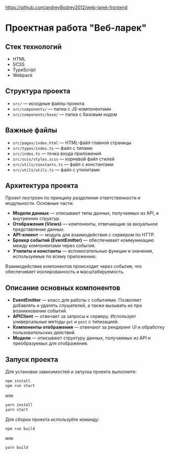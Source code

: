 https://github.com/andreyBodrey2012/web-larek-frontend

# Проектная работа "Веб-ларек"

## Стек технологий
- HTML
- SCSS
- TypeScript
- Webpack

## Структура проекта
- `src/` — исходные файлы проекта  
- `src/components/` — папка с JS-компонентами  
- `src/components/base/` — папка с базовым кодом  

## Важные файлы
- `src/pages/index.html` — HTML-файл главной страницы  
- `src/types/index.ts` — файл с типами  
- `src/index.ts` — точка входа приложения  
- `src/scss/styles.scss` — корневой файл стилей  
- `src/utils/constants.ts` — файл с константами  
- `src/utils/utils.ts` — файл с утилитами  

## Архитектура проекта

Проект построен по принципу разделения ответственности и модульности. Основные части:

- **Модели данных** — описывают типы данных, получаемых из API, и внутренних структур.  
- **Отображения (Views)** — компоненты, отвечающие за визуальное представление данных.  
- **API-клиент** — модуль для взаимодействия с сервером по HTTP.  
- **Брокер событий (EventEmitter)** — обеспечивает коммуникацию между компонентами через события.  
- **Утилиты и константы** — вспомогательные функции и значения, используемые по всему приложению.  

Взаимодействие компонентов происходит через события, что обеспечивает изолированность и масштабируемость.

## Описание основных компонентов

- **EventEmitter** — класс для работы с событиями. Позволяет добавлять и удалять слушателей, а также вызывать их при возникновении событий.  
- **APIClient** — отвечает за запросы к серверу. Использует универсальные методы `get` и `post` с типизацией.  
- **Компоненты отображения** — отвечают за рендеринг UI и обработку пользовательских действий.  
- **Модели** — описывают структуру данных, получаемых из API и преобразуемых для отображения.  

## Запуск проекта

Для установки зависимостей и запуска проекта выполните:

```bash
npm install
npm run start
```

или

```bash
yarn install
yarn start
```

Для сборки проекта используйте команду:

```bash
npm run build
```

или

```bash
yarn build
```